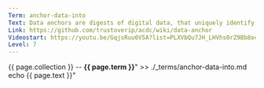 ```yaml
---
Term: anchor-data-into
Text: Data anchors are digests of digital data, that uniquely identify this data
Link: https://github.com/trustoverip/acdc/wiki/data-anchor
Videostart: https://youtu.be/GqjsRuu0V5A?list=PLXVbQu7JH_LHVhs0rZ9Bb8ocyKlPljkaG&t=17m14s
Level: 7
---
```


{{ page.collection }} -- **{{ page.term }}**" >> ./_terms/anchor-data-into.md
    echo  {{ page.text }}"
